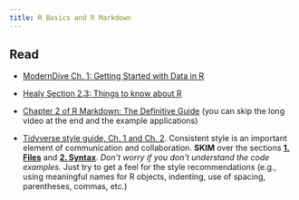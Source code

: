 ```yaml
---
title: R Basics and R Markdown
---
```


## Read

- [ModernDive Ch. 1: Getting Started with Data in R](https://moderndive.com/1-getting-started.html)

- [Healy Section 2.3: Things to know about R](https://socviz.co/gettingstarted.html#things-to-know-about-r)

- [Chapter 2 of R Markdown: The Definitive Guide](https://bookdown.org/yihui/rmarkdown/basics.html) (you can skip the long video at the end and the example applications)

- [Tidyverse style guide, Ch. 1 and Ch. 2](http://style.tidyverse.org/).  Consistent style is an important element of communication and collaboration. **SKIM** over the sections **[1. Files](https://style.tidyverse.org/files.html)** and **[2. Syntax](https://style.tidyverse.org/syntax.html)**. *Don't worry if you don't understand the code examples.* Just try to get a feel for the style recommendations (e.g., using meaningful names for R objects, indenting, use of spacing, parentheses, commas, etc.)
